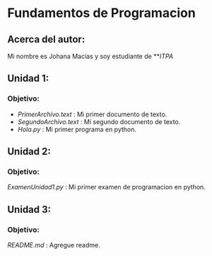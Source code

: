 # Fundamentos de Programacion

## Acerca del autor:
Mi nombre es Johana Macias y soy estudiante de ***ITPA*



## Unidad 1: 
### Objetivo:
- *PrimerArchivo.text* : Mi primer documento de texto.
- *SegundoArchivo.text* : Mi segundo documento de texto.
- *Hola.py* : Mi primer programa en python.

## Unidad 2:
### Objetivo:
*ExamenUnidad1.py* : Mi primer examen de programacion en python.

## Unidad 3:
### Objetivo:
*README.md* : Agregue readme.